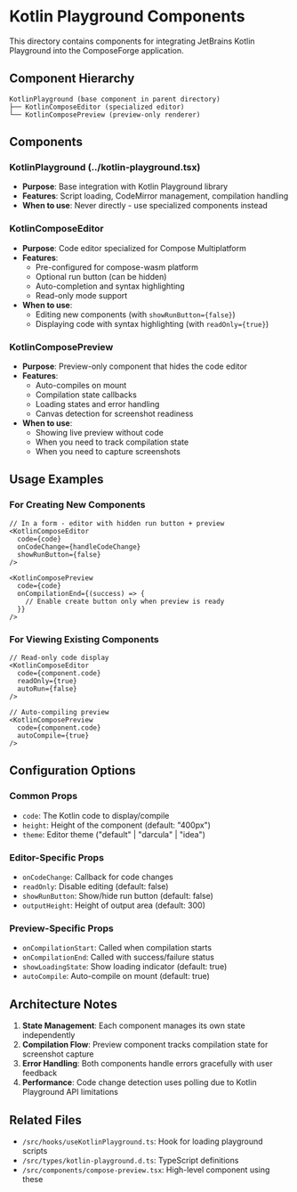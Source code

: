 # Kotlin Playground Components

This directory contains components for integrating JetBrains Kotlin Playground into the ComposeForge application.

## Component Hierarchy

```
KotlinPlayground (base component in parent directory)
├── KotlinComposeEditor (specialized editor)
└── KotlinComposePreview (preview-only renderer)
```

## Components

### KotlinPlayground (../kotlin-playground.tsx)
- **Purpose**: Base integration with Kotlin Playground library
- **Features**: Script loading, CodeMirror management, compilation handling
- **When to use**: Never directly - use specialized components instead

### KotlinComposeEditor
- **Purpose**: Code editor specialized for Compose Multiplatform
- **Features**: 
  - Pre-configured for compose-wasm platform
  - Optional run button (can be hidden)
  - Auto-completion and syntax highlighting
  - Read-only mode support
- **When to use**:
  - Editing new components (with `showRunButton={false}`)
  - Displaying code with syntax highlighting (with `readOnly={true}`)

### KotlinComposePreview
- **Purpose**: Preview-only component that hides the code editor
- **Features**:
  - Auto-compiles on mount
  - Compilation state callbacks
  - Loading states and error handling
  - Canvas detection for screenshot readiness
- **When to use**:
  - Showing live preview without code
  - When you need to track compilation state
  - When you need to capture screenshots

## Usage Examples

### For Creating New Components
```tsx
// In a form - editor with hidden run button + preview
<KotlinComposeEditor
  code={code}
  onCodeChange={handleCodeChange}
  showRunButton={false}
/>

<KotlinComposePreview
  code={code}
  onCompilationEnd={(success) => {
    // Enable create button only when preview is ready
  }}
/>
```

### For Viewing Existing Components
```tsx
// Read-only code display
<KotlinComposeEditor
  code={component.code}
  readOnly={true}
  autoRun={false}
/>

// Auto-compiling preview
<KotlinComposePreview
  code={component.code}
  autoCompile={true}
/>
```

## Configuration Options

### Common Props
- `code`: The Kotlin code to display/compile
- `height`: Height of the component (default: "400px")
- `theme`: Editor theme ("default" | "darcula" | "idea")

### Editor-Specific Props
- `onCodeChange`: Callback for code changes
- `readOnly`: Disable editing (default: false)
- `showRunButton`: Show/hide run button (default: false)
- `outputHeight`: Height of output area (default: 300)

### Preview-Specific Props
- `onCompilationStart`: Called when compilation starts
- `onCompilationEnd`: Called with success/failure status
- `showLoadingState`: Show loading indicator (default: true)
- `autoCompile`: Auto-compile on mount (default: true)

## Architecture Notes

1. **State Management**: Each component manages its own state independently
2. **Compilation Flow**: Preview component tracks compilation state for screenshot capture
3. **Error Handling**: Both components handle errors gracefully with user feedback
4. **Performance**: Code change detection uses polling due to Kotlin Playground API limitations

## Related Files
- `/src/hooks/useKotlinPlayground.ts`: Hook for loading playground scripts
- `/src/types/kotlin-playground.d.ts`: TypeScript definitions
- `/src/components/compose-preview.tsx`: High-level component using these